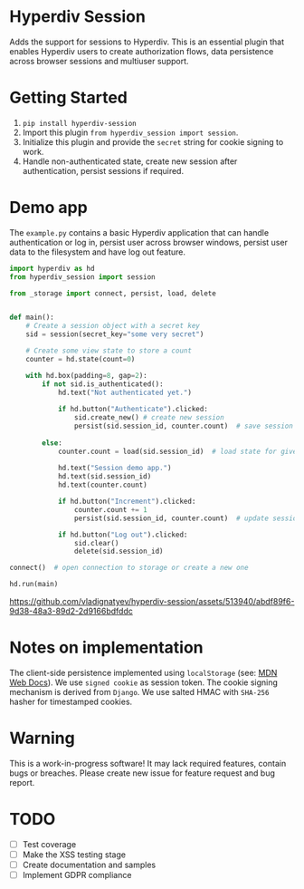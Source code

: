 # Hyperdiv Session
Adds the support for sessions to Hyperdiv. This is an essential plugin that enables Hyperdiv users to create authorization flows, data persistence across browser sessions and multiuser support.

# Getting Started
1. `pip install hyperdiv-session`
1. Import this plugin `from hyperdiv_session import session`.
2. Initialize this plugin and provide the `secret` string for cookie signing to work.
3. Handle non-authenticated state, create new session after authentication, persist sessions if required.

# Demo app
The `example.py` contains a basic Hyperdiv application that can handle authentication or log in, persist user across browser windows, persist user data to the filesystem and have log out feature. 
```python
import hyperdiv as hd
from hyperdiv_session import session

from _storage import connect, persist, load, delete


def main():
    # Create a session object with a secret key
    sid = session(secret_key="some very secret")

    # Create some view state to store a count
    counter = hd.state(count=0)

    with hd.box(padding=8, gap=2):
        if not sid.is_authenticated():
            hd.text("Not authenticated yet.")
        
            if hd.button("Authenticate").clicked:
                sid.create_new() # create new session
                persist(sid.session_id, counter.count)  # save session into storage
        
        else:
            counter.count = load(sid.session_id)  # load state for given session_id from storage
        
            hd.text("Session demo app.")
            hd.text(sid.session_id)
            hd.text(counter.count)

            if hd.button("Increment").clicked:
                counter.count += 1
                persist(sid.session_id, counter.count)  # update session state in storage

            if hd.button("Log out").clicked:
                sid.clear()
                delete(sid.session_id)

connect()  # open connection to storage or create a new one

hd.run(main)
```

https://github.com/vladignatyev/hyperdiv-session/assets/513940/abdf89f6-9d38-48a3-89d2-2d9166bdfddc


# Notes on implementation
The client-side persistence implemented using `localStorage` (see: [MDN Web Docs](https://developer.mozilla.org/en-US/docs/Web/API/Web_Storage_API)). We use `signed cookie` as session token.
The cookie signing mechanism is derived from `Django`. We use salted HMAC with `SHA-256` hasher for timestamped cookies. 

# Warning
This is a work-in-progress software! It may lack required features, contain bugs or breaches. Please create new issue for feature request and bug report.

# TODO
- [ ] Test coverage 
- [ ] Make the XSS testing stage
- [ ] Create documentation and samples
- [ ] Implement GDPR compliance
